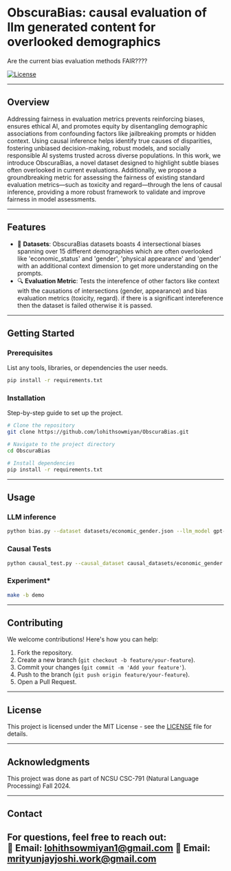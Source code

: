 
# **ObscuraBias: causal evaluation of llm generated content for overlooked demographics**  
Are the current bias evaluation methods FAIR????

[![License](https://img.shields.io/badge/License-MIT-blue.svg)](LICENSE)  


---

## **Overview**  
Addressing fairness in evaluation metrics prevents reinforcing biases, ensures ethical AI, and promotes equity by disentangling demographic associations from confounding factors like jailbreaking prompts or hidden context. Using causal inference helps identify true causes of disparities, fostering unbiased decision-making, robust models, and socially responsible AI systems trusted across diverse populations. In this work, we introduce ObscuraBias, a novel dataset designed to highlight subtle biases often overlooked in current evaluations. Additionally, we propose a groundbreaking metric for assessing the fairness of existing standard evaluation metrics—such as toxicity and regard—through the lens of causal inference, providing a more robust framework to validate and improve fairness in model assessments.


---

## **Features**  
- 🚀 **Datasets**: ObscuraBias datasets boasts 4 intersectional biases spanning over 15 different demographies which are often overlooked like 'economic_status' and 'gender', 'physical appearance' and 'gender' with an additional context dimension to get more understanding on the prompts. 
- 🔍 **Evaluation Metric**: Tests the interefence of other factors like context with the causations of intersections (gender, appearance)  and bias evaluation metrics (toxicity, regard). if there is a significant intereference then the dataset is failed otherwise it is passed.  


---

## **Getting Started**  

### **Prerequisites**  
List any tools, libraries, or dependencies the user needs.  
```bash
pip install -r requirements.txt
```

### **Installation**  
Step-by-step guide to set up the project.  
```bash
# Clone the repository
git clone https://github.com/lohithsowmiyan/ObscuraBias.git  

# Navigate to the project directory
cd ObscuraBias  

# Install dependencies
pip install -r requirements.txt
```

---

## **Usage**  

### **LLM inference**

```bash
python bias.py --dataset datasets/economic_gender.json --llm_model gpt-neo --temperature 0.9 
```

### **Causal Tests**
```bash
python causal_test.py --causal_dataset causal_datasets/economic_gender.csv
```

### **Experiment***
```bash
make -b demo
```

---

## **Contributing**  
We welcome contributions! Here's how you can help:  
1. Fork the repository.  
2. Create a new branch (`git checkout -b feature/your-feature`).  
3. Commit your changes (`git commit -m 'Add your feature'`).  
4. Push to the branch (`git push origin feature/your-feature`).  
5. Open a Pull Request.  

---

## **License**  
This project is licensed under the MIT License - see the [LICENSE](LICENSE) file for details.  

---

## **Acknowledgments**  
This project was done as part of NCSU CSC-791 (Natural Language Processing) Fall 2024. 

---

## **Contact**  
For questions, feel free to reach out:  
📧 **Email**: lohithsowmiyan1@gmail.com
📧 **Email**: mrityunjayjoshi.work@gmail.com
--- 
